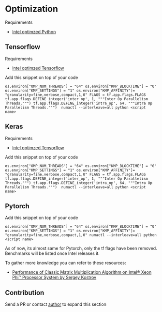 # Optimization

Requirements

- [Intel optimzed Python](https://software.intel.com/en-us/distribution-for-python)


## Tensorflow 
Requirements

- [Intel optimzed Tensorflow](https://software.intel.com/en-us/articles/intel-optimized-tensorflow-installation-guide)

Add this snippet on top of your code

`
os.environ["OMP_NUM_THREADS"] = "64"
os.environ["KMP_BLOCKTIME"] = "0"
os.environ["KMP_SETTINGS"] = "1"
os.environ["KMP_AFFINITY"]= "granularity=fine,verbose,compact,1,0"
FLAGS = tf.app.flags.FLAGS
tf.app.flags.DEFINE_integer('inter_op', 1, """Inter Op Parallelism Threads.""")
tf.app.flags.DEFINE_integer('intra_op', 64, """Intra Op Parallelism Threads.""") 
numactl --interleave=all python <script name>
` 

## Keras
Requirements

- [Intel optimzed Tensorflow](https://software.intel.com/en-us/articles/intel-optimized-tensorflow-installation-guide)

Add this snippet on top of your code

`
os.environ["OMP_NUM_THREADS"] = "64"
os.environ["KMP_BLOCKTIME"] = "0"
os.environ["KMP_SETTINGS"] = "1"
os.environ["KMP_AFFINITY"]= "granularity=fine,verbose,compact,1,0"
FLAGS = tf.app.flags.FLAGS
tf.app.flags.DEFINE_integer('inter_op', 1, """Inter Op Parallelism Threads.""")
tf.app.flags.DEFINE_integer('intra_op', 64, """Intra Op Parallelism Threads.""") 
numactl --interleave=all python <script name>
`
## Pytorch 
Add this snippet on top of your code

`
os.environ["OMP_NUM_THREADS"] = "64"
os.environ["KMP_BLOCKTIME"] = "0"
os.environ["KMP_SETTINGS"] = "1"
os.environ["KMP_AFFINITY"]= "granularity=fine,verbose,compact,1,0"
numactl --interleave=all python <script name> 
`

As of now, its almost same for Pytorch, only the tf flags have been removed. Benchmarks will be listed once Intel releases it.

To gather more knowledge you can refer to these resources:

- [Performance of Classic Matrix Multiplication Algorithm on Intel® Xeon Phi™ Processor System by Sergey Kostrov](https://software.intel.com/en-us/articles/performance-of-classic-matrix-multiplication-algorithm-on-intel-xeon-phi-processor-system)

## Contribution
Send a PR or contact [author](https://twitter.com/prajjwal_1) to expand this section
